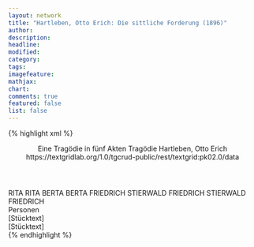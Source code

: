 ```yaml
---
layout: network
title: "Hartleben, Otto Erich: Die sittliche Forderung (1896)"
author:
description:
headline:
modified:
category:
tags:
imagefeature:
mathjax:
chart:
comments: true
featured: false
list: false
---
```

{% highlight xml %}
<?xml-model href="https://raw.githubusercontent.com/DLiNa/project/master/rules/lina.rnc"?><?xml-model href="https://raw.githubusercontent.com/DLiNa/project/master/rules/lina.sch"?>
<play xmlns="http://lina.digital">
  <header>
    <title>Die sittliche Forderung</title>
    <subtitle>Eine Tragödie in fünf Akten</subtitle>
    <genretitle>Tragödie</genretitle>
    <author>Hartleben, Otto Erich</author>
    <date when="1896" type="premiere"/>
  	<date when="1897" type="print"/>
  	<source>https://textgridlab.org/1.0/tgcrud-public/rest/textgrid:pk02.0/data</source>
  </header>
  <personae>
    <character>
      <name>RITA</name>
      <alias xml:id="rita">
        <name>RITA</name>
      </alias>
    </character>
    <character>
      <name>BERTA</name>
      <alias xml:id="berta">
        <name>BERTA</name>
      </alias>
    </character>
    <character>
      <name>FRIEDRICH STIERWALD</name>
      <alias xml:id="friedrich_stierwald">
        <name>FRIEDRICH STIERWALD</name>
      </alias>
    	<alias xml:id="friedrich">
    		<name>FRIEDRICH</name>
    	</alias>
    </character>
  </personae>
  <text>
    <div>
      <head>Personen</head>
    </div>
    <div>
      <head>[Stücktext]</head>
      <div>
        <head>[Stücktext]</head>
        <sp who="#rita">
          <amount n="132" unit="speech_acts"/>
          <amount n="2197" unit="words"/>
          <amount n="98" unit="lines"/>
          <amount n="11775" unit="chars"/>
        </sp>
        <sp who="#berta">
          <amount n="29" unit="speech_acts"/>
          <amount n="214" unit="words"/>
          <amount n="20" unit="lines"/>
          <amount n="1138" unit="chars"/>
        </sp>
        <sp who="#friedrich_stierwald">
          <amount n="1" unit="speech_acts"/>
        </sp>
        <sp who="#friedrich">
          <amount n="114" unit="speech_acts"/>
          <amount n="2565" unit="words"/>
          <amount n="64" unit="lines"/>
          <amount n="13866" unit="chars"/>
        </sp>
      </div>
    </div>
  </text>
</play>
{% endhighlight %}